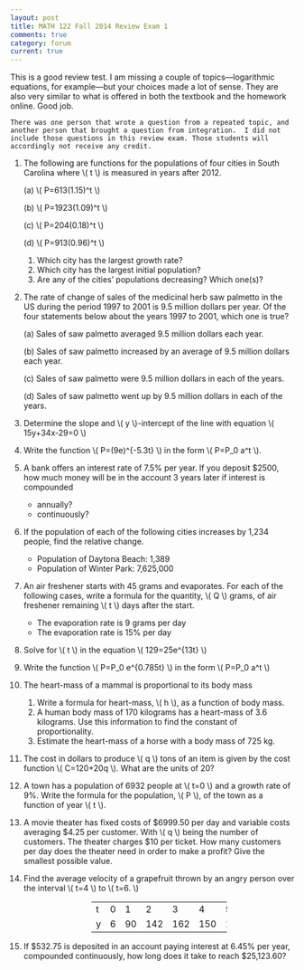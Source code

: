 ```yaml
---
layout: post
title: MATH 122 Fall 2014 Review Exam 1
comments: true
category: forum
current: true
---
```


<div class="well">
	This is a good review test.  I am missing a couple of topics—logarithmic equations, for example—but your choices made a lot of sense.  They are also very similar to what is offered in both the textbook and the homework online.  Good job. <br />


	There was one person that wrote a question from a repeated topic, and another person that brought a question from integration.  I did not include those questions in this review exam. Those students will accordingly not receive any credit.
</div>

1. The following are functions for the populations of four cities in South Carolina where <span>\\( t \\)</span> is measured in years after 2012.

	(a) <span>\\( P=613(1.15)^t \\)</span>

	(b) <span>\\( P=1923(1.09)^t \\)</span>

	(c) <span>\\( P=204(0.18)^t \\)</span>

	(d) <span>\\( P=913(0.96)^t \\)</span>

	1. Which city has the largest growth rate?
	2. Which city has the largest initial population?
	3. Are any of the cities’ populations decreasing? Which one(s)?

2. The rate of change of sales of the medicinal herb saw palmetto in the US during the period 1997 to 2001 is 9.5 million dollars per year.  Of the four statements below about the years 1997 to 2001, which one is true?

	(a) Sales of saw palmetto averaged 9.5 million dollars each year.

	(b) Sales of saw palmetto increased by an average of 9.5 million dollars each year.

	(c) Sales of saw palmetto were 9.5 million dollars in each of the years.

	(d) Sales of saw palmetto went up by 9.5 million dollars in each of the years.

3. Determine the slope and <span>\\( y \\)</span>-intercept of the line with equation <span>\\( 15y+34x-29=0 \\)</span>
4. Write the function <span>\\( P=(9e)^{-5.3t} \\)</span> in the form <span>\\( P=P_0 a^t \\)</span>. 
5. A bank offers an interest rate of 7.5% per year. If you deposit $2500, how much money will be in the account 3 years later if interest is compounded
   
	* annually?
	* continuously?

6. If the population of each of the following cities increases by 1,234 people, find the relative change.
 
	* Population of Daytona Beach: 1,389
	* Population of Winter Park: 7,625,000

7. An air freshener starts with 45 grams and evaporates. For each of the following cases, write a formula for the quantity, <span>\\( Q \\)</span> grams, of air freshener remaining <span>\\( t \\)</span> days after the start.

	* The evaporation rate is 9 grams per day
	* The evaporation rate is 15% per day

8. Solve for <span>\\( t \\)</span> in the equation <span>\\( 129=25e^{13t} \\)</span>
9. Write the function <span>\\( P=P_0 e^{0.785t} \\)</span> in the form <span>\\( P=P_0 a^t \\)</span>
10. The heart-mass of a mammal is proportional to its body mass

	1. Write a formula for heart-mass, <span>\\( h \\)</span>, as a function of body mass.
	2. A human body mass of 170 kilograms has a heart-mass of 3.6 kilograms.  Use this information to find the constant of proportionality.
	3. Estimate the heart-mass of a horse with a body mass of 725 kg. 

11. The cost in dollars to produce <span>\\( q \\)</span> tons of an item is given by the cost function <span>\\( C=120+20q \\)</span>. What are the units of 20?
12. A town has a population of 6932 people at <span>\\( t=0 \\)</span> and a growth rate of 9%. Write the formula for the population, <span>\\( P \\)</span>, of the town as a function of year <span>\\( t \\)<span>.
13. A movie theater has fixed costs of $6999.50 per day and variable costs averaging $4.25 per customer. With <span>\\( q \\)</span> being the number of customers. The theater charges $10 per ticket.
How many customers per day does the theater need in order to make a profit? Give the smallest possible value.
14. Find the average velocity of a grapefruit thrown by an angry person over the interval <span>\\( t=4 \\)</span> to <span>\\( t=6. \\)</span>

	<div style="text-align:center;">
		<table class="table table-bordered" style="width:50%; margin-left:auto; margin-right:auto;">
			<tr>
				<td> t</td><td>	0</td><td>	1</td><td>2</td><td>3</td><td>4</td><td>5</td><td>6</td>
			</tr>
			<tr>
				<td>y</td><td>6</td><td>90</td><td>142</td><td>162</td><td>150</td><td>106</td><td>30</td>
			</tr>
		</table>
	</div>

15. If $532.75 is deposited in an account paying interest at 6.45% per year, compounded continuously, how long does it take to reach $25,123.60?



